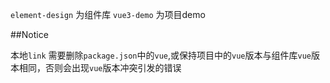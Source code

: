 `element-design` 为组件库
`vue3-demo` 为项目demo

##Notice

本地`link` 需要删除`package.json`中的`vue`,或保持项目中的`vue`版本与组件库`vue`版本相同，否则会出现`vue`版本冲突引发的错误